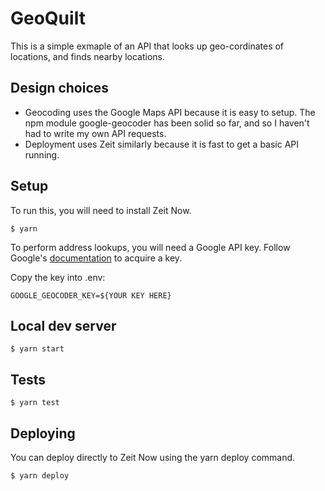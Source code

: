 # GeoQuilt

This is a simple exmaple of an API that looks up geo-cordinates of locations, and finds nearby locations.

## Design choices

- Geocoding uses the Google Maps API because it is easy to setup. The npm module google-geocoder has been solid so far, and so I haven't had to write my own API requests.
- Deployment uses Zeit similarly because it is fast to get a basic API running.

## Setup

To run this, you will need to install Zeit Now. 

```shell
$ yarn
```

To perform address lookups, you will need a Google API key. Follow Google's [documentation](https://developers.google.com/maps/documentation/embed/get-api-key) to acquire a key.

Copy the key into .env:

```shell
GOOGLE_GEOCODER_KEY=${YOUR KEY HERE}
```

## Local dev server

```shell
$ yarn start
```

## Tests

```shell
$ yarn test
```

## Deploying

You can deploy directly to Zeit Now using the yarn deploy command.

```shell
$ yarn deploy
```

